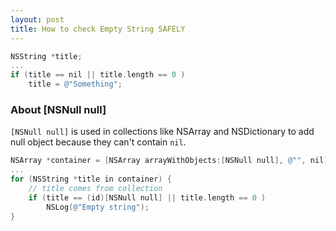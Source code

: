 ```yaml
---
layout: post
title: How to check Empty String SAFELY
---
```



```objective-c
NSString *title;
...
if (title == nil || title.length == 0 ) 
	title = @"Something";
```

### About [NSNull null]

`[NSNull null]` is used in collections like NSArray and NSDictionary to add null object because they can't contain `nil`.

```objective-c
NSArray *container = [NSArray arrayWithObjects:[NSNull null], @"", nil];
...
for (NSString *title in container) {
	// title comes from collection
	if (title == (id)[NSNull null] || title.length == 0 ) 
		NSLog(@"Empty string");
}
```
